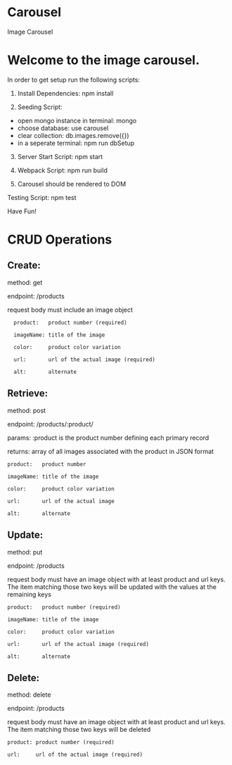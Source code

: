 # Carousel
Image Carousel

# Welcome to the image carousel.

In order to get setup run the following scripts:

1) Install Dependencies: npm install

2) Seeding Script:
  - open mongo instance in terminal: mongo
  - choose database: use carousel
  - clear collection: db.images.remove({})
  - in a seperate terminal: npm run dbSetup

3) Server Start Script: npm start

4) Webpack Script: npm run build

5) Carousel should be rendered to DOM


Testing Script: npm test

Have Fun!

# CRUD Operations

## Create:
  method: get

  endpoint: /products

  request body must include an image object

      product:   product number (required)

      imageName: title of the image

      color:     product color variation

      url:       url of the actual image (required)

      alt:       alternate

## Retrieve:
  method: post

  endpoint: /products/:product/

  params: :product is the product number defining each primary record

  returns: array of all images associated with the product in JSON format

    product:   product number

    imageName: title of the image

    color:     product color variation

    url:       url of the actual image

    alt:       alternate

## Update:
  method: put

  endpoint: /products

  request body must have an image object with at least product and url keys. The item matching those two keys will be updated with the values at the remaining keys

    product:   product number (required)

    imageName: title of the image

    color:     product color variation

    url:       url of the actual image (required)

    alt:       alternate

## Delete:
  method: delete

  endpoint: /products

  request body must have an image object with at least product and url keys. The item matching those two keys will be deleted

    product: product number (required)

    url:     url of the actual image (required)
